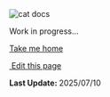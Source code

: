 <section class="lesli-parche-working">
    <img alt="cat docs" src="/images/cats/dev.png" />
    <p>Work in progress...</p>
    <a href="/">Take me home</a>
</section>

<section class="lesli-markdown-info">
    <p><a target="blank" href="https://github.com/LesliTech/LesliSupport/tree/master/docs/tickets/list.md"><i class="ri-external-link-fill"></i>&nbsp;Edit this page</a><p/>
    <p><b>Last Update: </b>2025/07/10</p>
</section>

<!-- This code was automatically generated -->
<!-- to update this docs please run rake docs:build -->

